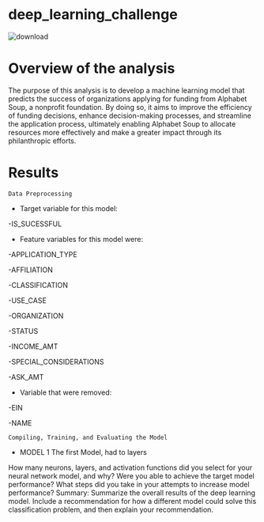 # deep_learning_challenge


![download](https://github.com/Rachel-Rodriguez/deep_learning_challenge/assets/124642442/84466f98-e6fc-41c6-bcf2-a954d28e2cbd)


# Overview of the analysis
The purpose of this analysis is to develop a machine learning model that predicts the success of organizations applying for funding from Alphabet Soup, a nonprofit foundation. By doing so, it aims to improve the efficiency of funding decisions, enhance decision-making processes, and streamline the application process, ultimately enabling Alphabet Soup to allocate resources more effectively and make a greater impact through its philanthropic efforts.

# Results
    Data Preprocessing
  *  Target variable for this model: 
  
 -IS_SUCESSFUL 

  *  Feature variables for this model were:
  
  -APPLICATION_TYPE
  
  -AFFILIATION
  
  -CLASSIFICATION
  
  -USE_CASE
  
  -ORGANIZATION
  
  -STATUS
  
  -INCOME_AMT
  
  -SPECIAL_CONSIDERATIONS
  
  -ASK_AMT

  *  Variable that were removed: 
 
  -EIN
 
  -NAME
  

    Compiling, Training, and Evaluating the Model
    
  * MODEL 1
    The first Model, had to layers
  
    

How many neurons, layers, and activation functions did you select for your neural network model, and why?
Were you able to achieve the target model performance?
What steps did you take in your attempts to increase model performance?
Summary: Summarize the overall results of the deep learning model. Include a recommendation for how a different model could solve this classification problem, and then explain your recommendation.
